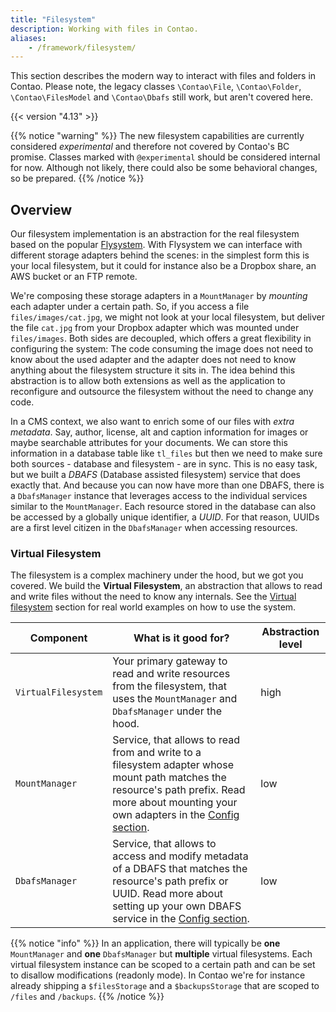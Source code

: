 ```yaml
---
title: "Filesystem"
description: Working with files in Contao.
aliases:
    - /framework/filesystem/
---
```


This section describes the modern way to interact with files and folders in Contao. Please note, the legacy classes
`\Contao\File`, `\Contao\Folder`, `\Contao\FilesModel` and `\Contao\Dbafs` still work, but aren't covered here.   

{{< version "4.13" >}}

{{% notice "warning" %}}
The new filesystem capabilities are currently considered *experimental* and therefore not covered by Contao's BC
promise. Classes marked with `@experimental` should be considered internal for now. Although not likely, there could
also be some behavioral changes, so be prepared.
{{% /notice %}}


## Overview

Our filesystem implementation is an abstraction for the real filesystem based on the popular [Flysystem][Flysystem].
With Flysystem we can interface with different storage adapters behind the scenes: in the simplest form this is your
local filesystem, but it could for instance also be a Dropbox share, an AWS bucket or an FTP remote.

We're composing these storage adapters in a `MountManager` by *mounting* each adapter under a certain path. So, if you
access a file `files/images/cat.jpg`, we might not look at your local filesystem, but deliver the file `cat.jpg` from
your Dropbox adapter which was mounted under `files/images`. Both sides are decoupled, which offers a great flexibility
in configuring the system: The code consuming the image does not need to know about the used adapter and the adapter
does not need to know anything about the filesystem structure it sits in. The idea behind this abstraction is to allow
both extensions as well as the application to reconfigure and outsource the filesystem without the need to change any
code.

In a CMS context, we also want to enrich some of our files with *extra metadata*. Say, author, license, alt and caption
information for images or maybe searchable attributes for your documents. We can store this information in a database
table like `tl_files` but then we need to make sure both sources - database and filesystem - are in sync. This is no
easy task, but we built a *DBAFS* (Database assisted filesystem) service that does exactly that. And because you can now
have more than one DBAFS, there is a `DbafsManager` instance that leverages access to the individual services similar to
the `MountManager`. Each resource stored in the database can also be accessed by a globally unique identifier, a
*UUID*. For that reason, UUIDs are a first level citizen in the `DbafsManager` when accessing resources. 

### Virtual Filesystem

The filesystem is a complex machinery under the hood, but we got you covered. We build the **Virtual Filesystem**, an
abstraction that allows to read and write files without the need to know any internals. See the [Virtual filesystem][VirtualFilesystem]
section for real world examples on how to use the system.

| Component | What is it good for? | Abstraction level |
|-|-|-|
| `VirtualFilesystem` | Your primary gateway to read and write resources from the filesystem, that uses the `MountManager` and `DbafsManager` under the hood. | high
| `MountManager` | Service, that allows to read from and write to a filesystem adapter whose mount path matches the resource's path prefix. Read more about mounting your own adapters in the [Config section](Config). | low  
| `DbafsManager` | Service, that allows to access and modify metadata of a DBAFS that matches the resource's path prefix or UUID. Read more about setting up your own DBAFS service in the [Config section](Config). | low  

{{% notice "info" %}}
In an application, there will typically be **one** `MountManager` and **one** `DbafsManager` but **multiple** virtual
filesystems. Each virtual filesystem instance can be scoped to a certain path and can be set to disallow modifications
(readonly mode). In Contao we're for instance already shipping a `$filesStorage` and a `$backupsStorage` that are scoped
to `/files` and `/backups`.
{{% /notice %}}

[Flysystem]: https://flysystem.thephpleague.com/docs/
[VirtualFilesystem]: /framework/filesystem/virtual-filesystem/
[Config]: /framework/filesystem/config/
